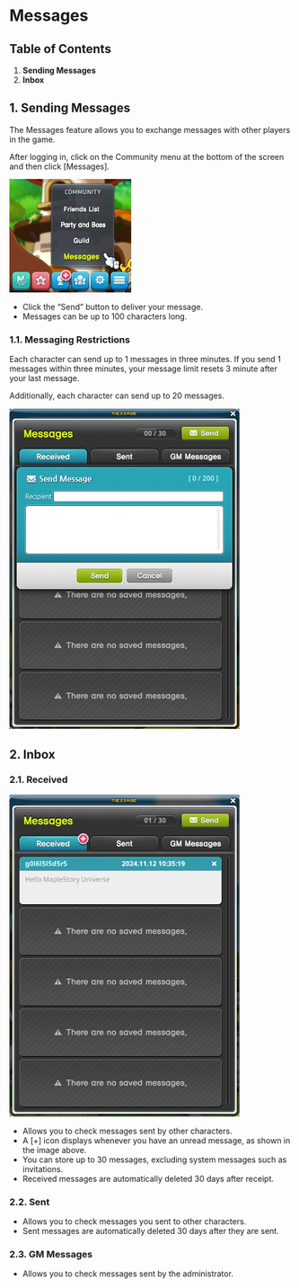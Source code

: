# Messages
## Table of Contents
1.  **Sending Messages**
2.  **Inbox**
## 1. Sending Messages

The Messages feature allows you to exchange messages with other players in the game.

After logging in, click on the Community menu at the bottom of the screen and then click \[Messages\].

![](images/msn-101/beginners-guide/friends-and-guild/image_1747236373117_361.png)

*   Click the “Send” button to deliver your message.
*   Messages can be up to 100 characters long.
### 1.1. Messaging Restrictions

Each character can send up to 1 messages in three minutes. If you send 1 messages within three minutes, your message limit resets 3 minute after your last message.

Additionally, each character can send up to 20 messages.

![](images/msn-101/beginners-guide/friends-and-guild/image_1747236373117_932.png)

## 2. Inbox
### 2.1. Received

![](images/msn-101/beginners-guide/friends-and-guild/image_1747236373117_740.png)

*   Allows you to check messages sent by other characters.
*   A \[+\] icon displays whenever you have an unread message, as shown in the image above.
*   You can store up to 30 messages, excluding system messages such as invitations.
*   Received messages are automatically deleted 30 days after receipt.
### 2.2. Sent
*   Allows you to check messages you sent to other characters.
*   Sent messages are automatically deleted 30 days after they are sent.
### 2.3. GM Messages
*   Allows you to check messages sent by the administrator.